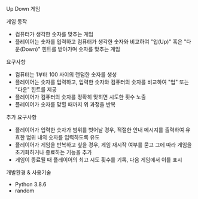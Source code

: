 Up Down 게임

게임 동작
  - 컴퓨터가 생각한 숫자를 맞추는 게임
  - 플레이어는 숫자를 입력하고 컴퓨터가 생각한 숫자와 비교하여 "업(Up)" 혹은 "다운(Down)" 힌트를 받아가며 숫자를 맞추는 게임

요구사항
  - 컴퓨터는 1부터 100 사이의 랜덤한 숫자를 생성
  - 플레이어는 숫자를 입력하고, 입력한 숫자와 컴퓨터의 숫자를 비교하여 "업" 또는 "다운" 힌트를 제공
  - 플레이어가 컴퓨터의 숫자를 정확히 맞히면 시도한 횟수 노출
  - 플레이어가 숫자를 맞힐 때까지 위 과정을 반복

추가 요구사항
  - 플레이어가 입력한 숫자가 범위를 벗어날 경우, 적절한 안내 메시지를 출력하여 유효한 범위 내의 숫자를 입력하도록 유도
  - 플레이어가 게임을 반복하고 싶을 경우, 게임 재시작 여부를 묻고 그에 따라 게임을 초기화하거나 종료하는 기능을 추가
  - 게임이 종료될 때 플레이어의 최고 시도 횟수를 기록, 다음 게임에서 이를 표시

개발환경 & 사용기술
  - Python 3.8.6
  - random
